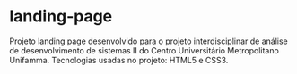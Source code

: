 # landing-page

Projeto landing page desenvolvido para o projeto interdisciplinar de análise de desenvolvimento de sistemas II do Centro Universitário Metropolitano Unifamma.
Tecnologias usadas no projeto: HTML5 e CSS3.
